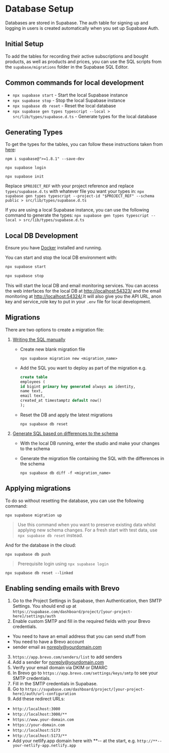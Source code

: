 # Database Setup

Databases are stored in Supabase. The auth table for signing up and logging in users is created automatically when you set up Supabase Auth.

## Initial Setup

To add the tables for recording their active subscriptions and bought products, as well as products and prices, you can use the SQL scripts from the `supabase/migrations` folder in the Supabase SQL Editor.

## Common commands for local development

- `npx supabase start` - Start the local Supabase instance
- `npx supabase stop` - Stop the local Supabase instance
- `npx supabase db reset` - Reset the local database
- `npx supabase gen types typescript --local > src/lib/types/supabase.d.ts` - Generate types for the local database

## Generating Types

To get the types for the tables, you can follow these instructions taken from [here](https://supabase.com/docs/guides/api/rest/generating-types#generating-types-using-supabase-cli):

`npm i supabase@">=1.8.1" --save-dev`

`npx supabase login`

`npx supabase init`

Replace `$PROJECT_REF` with your project reference and replace `types/supabase.d.ts` with whatever file you want your types in:
`npx supabase gen types typescript --project-id "$PROJECT_REF" --schema public > src/lib/types/supabase.d.ts`

If you are using a local Supabase instance, you can use the following command to generate the types:
`npx supabase gen types typescript --local > src/lib/types/supabase.d.ts`

## Local DB Development

Ensure you have [Docker](https://docs.docker.com/get-docker/) installed and running.

You can start and stop the local DB environment with:

```bash
npx supabase start

npx supabase stop
```

This will start the local DB and email monitoring services. You can access the web interfaces for the local DB at [http://localhost:54323/](http://localhost:54323/) and the email monitoring at [http://localhost:54324/](http://localhost:54324/).It will also give you the API URL, anon key and service_role key to put in your `.env` file for local development.

## Migrations

There are two options to create a migration file:

1. [Writing the SQL manually](https://supabase.com/docs/guides/cli/local-development#database-migrations)

   - Create new blank migration file

     `npx supabase migration new <migration_name>`

   - Add the SQL you want to deploy as part of the migration e.g.

     ```sql
     create table
     employees (
     id bigint primary key generated always as identity,
     name text,
     email text,
     created_at timestamptz default now()
     );
     ```

   - Reset the DB and apply the latest migrations

     `npx supabase db reset`

2. [Generate SQL based on differences to the schema](https://supabase.com/docs/guides/cli/local-development#diffing-changes)

   - With the local DB running, enter the studio and make your changes to the schema

   - Generate the migration file containing the SQL with the differences in the schema

     `npx supabase db diff -f <migration_name>`

## Applying migrations

To do so without resetting the database, you can use the following command:

`npx supabase migration up`

> Use this command when you want to preserve existing data whilst applying new schema changes. For a fresh start with test data, use `npx supabase db reset` instead.

And for the database in the cloud:

`npx supabase db push`

> Prerequisite login using `npx supabase login`

`npx supabase db reset --linked`

## Enabling sending emails with Brevo

1. Go to the Project Settings in Supabase, then Authentication, then SMTP Settings. You should end up at `https://supabase.com/dashboard/project/[your-project-here]/settings/auth`
2. Enable custom SMTP and fill in the required fields with your Brevo credentials.

- You need to have an email address that you can send stuff from
- You need to have a Brevo account
- sender email as noreply@yourdomain.com

3. `https://app.brevo.com/senders/list` to add senders
4. Add a sender for noreply@yourdomain.com
5. Verify your email domain via DKIM or DMARC
6. In Brevo go to `https://app.brevo.com/settings/keys/smtp` to see your SMTP credentials.
7. Fill in the SMTP credentials in Supabase.
8. Go to `https://supabase.com/dashboard/project/[your-project-here]/auth/url-configuration`
9. Add these redirect URLs:

- `http://localhost:3000`
- `http://localhost:3000/**`
- `https://www.your-domain.com`
- `https://your-domain.com`
- `http://localhost:5173`
- `http://localhost:5173/**`
- Add your netlify.app domain here with **-- at the start, e.g. `http://**--your-netlify-app.netlify.app`

